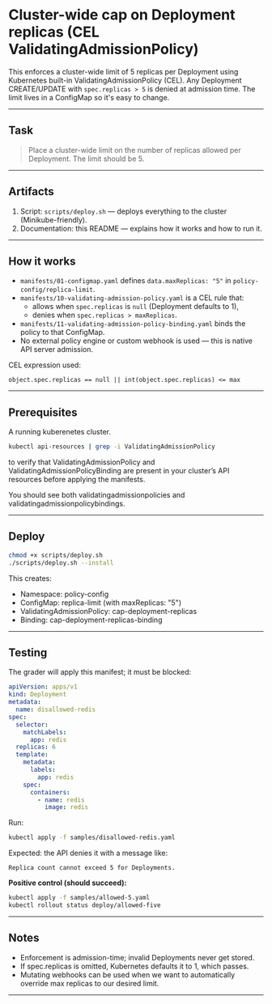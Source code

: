 #  Cluster-wide cap on Deployment replicas (CEL ValidatingAdmissionPolicy)

This enforces a cluster-wide limit of 5 replicas per Deployment using Kubernetes built-in ValidatingAdmissionPolicy (CEL). Any Deployment CREATE/UPDATE with `spec.replicas > 5` is denied at admission time. The limit lives in a ConfigMap so it's easy to change.

---

## Task

> Place a cluster-wide limit on the number of replicas allowed per Deployment.
> The limit should be 5.

---

## Artifacts

1. Script: `scripts/deploy.sh` — deploys everything to the cluster (Minikube-friendly).
2. Documentation: this README — explains how it works and how to run it.

---

## How it works

- `manifests/01-configmap.yaml` defines `data.maxReplicas: "5"` in `policy-config/replica-limit`.
- `manifests/10-validating-admission-policy.yaml` is a CEL rule that:
  - allows when `spec.replicas` is `null` (Deployment defaults to 1),
  - denies when `spec.replicas > maxReplicas`.
- `manifests/11-validating-admission-policy-binding.yaml` binds the policy to that ConfigMap.
- No external policy engine or custom webhook is used — this is native API server admission.

CEL expression used:
```cel
object.spec.replicas == null || int(object.spec.replicas) <= max
```

---

## Prerequisites

A running kuberenetes cluster.

```bash 
kubectl api-resources | grep -i ValidatingAdmissionPolicy 
```
to verify that ValidatingAdmissionPolicy and ValidatingAdmissionPolicyBinding are present in your cluster’s API resources before applying the manifests.


You should see both validatingadmissionpolicies and validatingadmissionpolicybindings.

---

## Deploy

```bash
chmod +x scripts/deploy.sh
./scripts/deploy.sh --install
```

This creates:

- Namespace: policy-config
- ConfigMap: replica-limit (with maxReplicas: "5")
- ValidatingAdmissionPolicy: cap-deployment-replicas
- Binding: cap-deployment-replicas-binding

---

## Testing

The grader will apply this manifest; it must be blocked:

```yaml
apiVersion: apps/v1
kind: Deployment
metadata:
  name: disallowed-redis
spec:
  selector:
    matchLabels:
      app: redis
  replicas: 6
  template:
    metadata:
      labels:
        app: redis
    spec:
      containers:
        - name: redis
          image: redis
```

Run:

```bash
kubectl apply -f samples/disallowed-redis.yaml
```

Expected: the API denies it with a message like:

```
Replica count cannot exceed 5 for Deployments.
```

**Positive control (should succeed):**

```bash
kubectl apply -f samples/allowed-5.yaml
kubectl rollout status deploy/allowed-five
```

---




## Notes

- Enforcement is admission-time; invalid Deployments never get stored.
- If spec.replicas is omitted, Kubernetes defaults it to 1, which passes.
- Mutating webhooks can be used when we want to automatically override max replicas to our desired limit.



---


